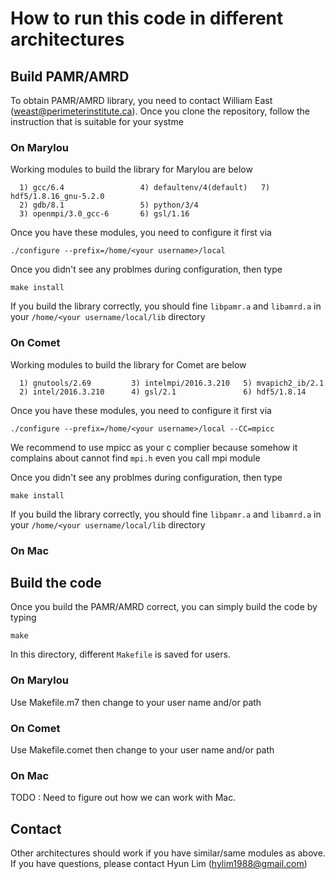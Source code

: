 # How to run this code in different architectures

## Build PAMR/AMRD

To obtain PAMR/AMRD library, you need to contact William East 
(weast@perimeterinstitute.ca). Once you clone the repository,
follow the instruction that is suitable for your systme

### On Marylou

Working modules to build the library for Marylou are below
```
  1) gcc/6.4                 4) defaultenv/4(default)   7) hdf5/1.8.16_gnu-5.2.0
  2) gdb/8.1                 5) python/3/4
  3) openmpi/3.0_gcc-6       6) gsl/1.16
```

Once you have these modules, you need to configure it first via

`./configure --prefix=/home/<your username>/local`

Once you didn't see any problmes during configuration, then type
```
make install
```
If you build the library correctly, you should fine `libpamr.a`
and `libamrd.a` in your `/home/<your username/local/lib` 
directory


### On Comet

Working modules to build the library for Comet are below
```
  1) gnutools/2.69         3) intelmpi/2016.3.210   5) mvapich2_ib/2.1
  2) intel/2016.3.210      4) gsl/2.1               6) hdf5/1.8.14
```
Once you have these modules, you need to configure it first via

`./configure --prefix=/home/<your username>/local --CC=mpicc`

We recommend to use mpicc as your c complier because somehow it complains
about cannot find `mpi.h` even you call mpi module

Once you didn't see any problmes during configuration, then type
```
make install
```
If you build the library correctly, you should fine `libpamr.a`
and `libamrd.a` in your `/home/<your username/local/lib` 
directory

### On Mac

## Build the code

Once you build the PAMR/AMRD correct, you can simply build the code by
typing
```
make
```

In this directory, different `Makefile` is saved for users.

### On Marylou

Use Makefile.m7 then change to your user name and/or path

### On Comet

Use Makefile.comet then change to your user name and/or path

### On Mac

TODO : Need to figure out how we can work with Mac.

## Contact
Other architectures should work if you have similar/same modules as
above. If you have questions, please contact Hyun Lim (hylim1988@gmail.com)

